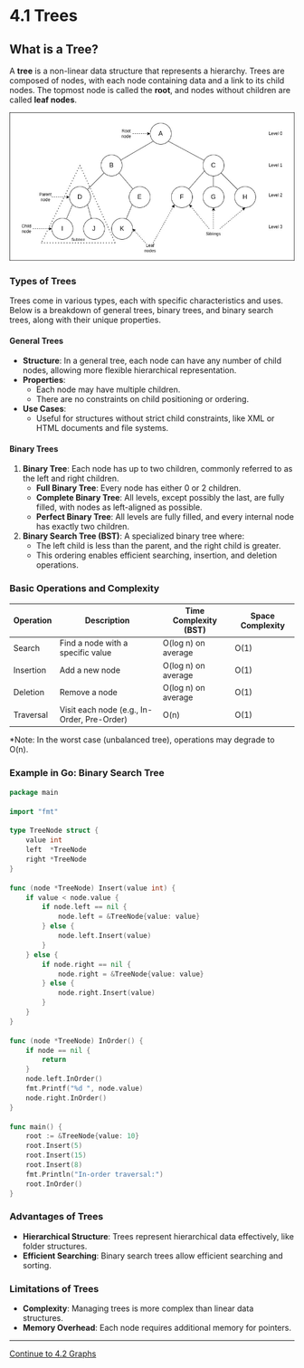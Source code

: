 
# 4.1 Trees

## What is a Tree?

A **tree** is a non-linear data structure that represents a hierarchy. Trees are composed of nodes, with each node containing data and a link to its child nodes. The topmost node is called the **root**, and nodes without children are called **leaf nodes**.

<p align="center">
  <img src="./images/tree.jpg" />
</p>

### Types of Trees

Trees come in various types, each with specific characteristics and uses. Below is a breakdown of general trees, binary trees, and binary search trees, along with their unique properties.

#### General Trees

- **Structure**: In a general tree, each node can have any number of child nodes, allowing more flexible hierarchical representation.
- **Properties**:
  - Each node may have multiple children.
  - There are no constraints on child positioning or ordering.
- **Use Cases**:
  - Useful for structures without strict child constraints, like XML or HTML documents and file systems.

#### Binary Trees

1. **Binary Tree**: Each node has up to two children, commonly referred to as the left and right children.
   - **Full Binary Tree**: Every node has either 0 or 2 children.
   - **Complete Binary Tree**: All levels, except possibly the last, are fully filled, with nodes as left-aligned as possible.
   - **Perfect Binary Tree**: All levels are fully filled, and every internal node has exactly two children.
2. **Binary Search Tree (BST)**: A specialized binary tree where:
   - The left child is less than the parent, and the right child is greater.
   - This ordering enables efficient searching, insertion, and deletion operations.

### Basic Operations and Complexity

| Operation   | Description                                      | Time Complexity (BST) | Space Complexity |
|-------------|--------------------------------------------------|-----------------------|------------------|
| Search      | Find a node with a specific value                | O(log n) on average   | O(1)             |
| Insertion   | Add a new node                                   | O(log n) on average   | O(1)             |
| Deletion    | Remove a node                                    | O(log n) on average   | O(1)             |
| Traversal   | Visit each node (e.g., In-Order, Pre-Order)      | O(n)                  | O(1)             |

*Note: In the worst case (unbalanced tree), operations may degrade to O(n).

### Example in Go: Binary Search Tree

```go
package main

import "fmt"

type TreeNode struct {
    value int
    left  *TreeNode
    right *TreeNode
}

func (node *TreeNode) Insert(value int) {
    if value < node.value {
        if node.left == nil {
            node.left = &TreeNode{value: value}
        } else {
            node.left.Insert(value)
        }
    } else {
        if node.right == nil {
            node.right = &TreeNode{value: value}
        } else {
            node.right.Insert(value)
        }
    }
}

func (node *TreeNode) InOrder() {
    if node == nil {
        return
    }
    node.left.InOrder()
    fmt.Printf("%d ", node.value)
    node.right.InOrder()
}

func main() {
    root := &TreeNode{value: 10}
    root.Insert(5)
    root.Insert(15)
    root.Insert(8)
    fmt.Println("In-order traversal:")
    root.InOrder()
}
```

### Advantages of Trees

- **Hierarchical Structure**: Trees represent hierarchical data effectively, like folder structures.
- **Efficient Searching**: Binary search trees allow efficient searching and sorting.

### Limitations of Trees

- **Complexity**: Managing trees is more complex than linear data structures.
- **Memory Overhead**: Each node requires additional memory for pointers.

---

[Continue to 4.2 Graphs](./Section_4_2_Graphs.md)
